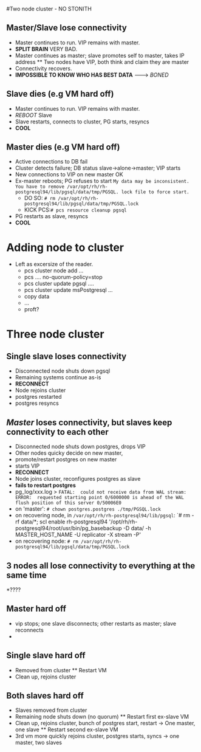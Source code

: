 #Two node cluster - NO STONITH

## Master/Slave lose connectivity

* Master continues to run. VIP remains with master.
* **SPLIT BRAIN** VERY BAD.
* Master continues as master; slave promotes self to master, takes IP address
** Two nodes have VIP, both think and claim they are master
* Connectivity recovers.
* **IMPOSSIBLE TO KNOW WHO HAS BEST DATA** ---> *BONED*

## Slave dies (e.g VM hard off)

* Master continues to run. VIP remains with master.
* *REBOOT* Slave
* Slave restarts, connects to cluster, PG starts, resyncs
* **COOL**

## Master dies (e.g VM hard off)

* Active connections to DB fail
* Cluster detects failure; DB status slave->alone->master; VIP starts
* New connections to VIP on new master OK
* Ex-master reboots; PG refuses to start `My data may be inconsistent. You have to remove /var/opt/rh/rh-postgresql94/lib/pgsql/data/tmp/PGSQL.
lock file to force start.`    
  * DO SO: `# rm /var/opt/rh/rh-postgresql94/lib/pgsql/data/tmp/PGSQL.lock`    
  * KICK PCS:`# pcs resource cleanup pgsql`
* PG restarts as slave, resyncs
* **COOL**

# Adding node to cluster
* Left as excersize of the reader.
  * pcs cluster node add ...
  * pcs .... no-quorum-policy=stop
  * pcs cluster update pgsql ....
  * pcs cluster update msPostgresql ...
  * copy data
  * ...
  * proft?

# Three node cluster

## Single slave loses connectivity
* Disconnected node shuts down pgsql
* Remaining systems continue as-is
* **RECONNECT**
* Node rejoins cluster
* postgres restarted
* postgres resyncs

## *Master* loses connectivity, but slaves keep connectivity to each other
* Disconnected node shuts down postgres, drops VIP 
* Other nodes quicky decide on new master, 
* promote/restart postgres on new master
* starts VIP
* **RECONNECT**
*  Node joins cluster, reconfigures postgres as slave
  * **fails to restart postgres**
  * pg_log/xxx.log > `FATAL:  could not receive data from WAL stream: ERROR:  requested starting point 0/6000000 is ahead of the WAL flush position of this server 0/50006E0`
  * on 'master': `# chown postgres.postgres ./tmp/PGSQL.lock`
  * on recovering node, in `/var/opt/rh/rh-postgresql94/lib/pgsql`:  `# rm -rf data/*; scl enable rh-postgresql94 '/opt/rh/rh-postgresql94/root/usr/bin/pg_basebackup -D data/ -h MASTER_HOST_NAME -U replicator -X stream -P'
  * on recovering node: `# rm /var/opt/rh/rh-postgresql94/lib/pgsql/data/tmp/PGSQL.lock`

## 3 nodes all lose connectivity to everything at the same time
*????

## Master hard off
* vip stops; one slave disconnects; other restarts as master; slave reconnects
* 

## Single slave hard off
* Removed from cluster
** Restart VM
* Clean up, rejoins cluster
 
## Both slaves hard off
* Slaves removed from cluster
* Remaining node shuts down (no quorum)
** Restart first ex-slave VM
* Clean up, rejoins cluster, bunch of postgres start, restart -> One master, one slave
** Restart second ex-slave VM
* 3rd vm more quickly rejoins cluster, postgres starts, syncs -> one master, two slaves

